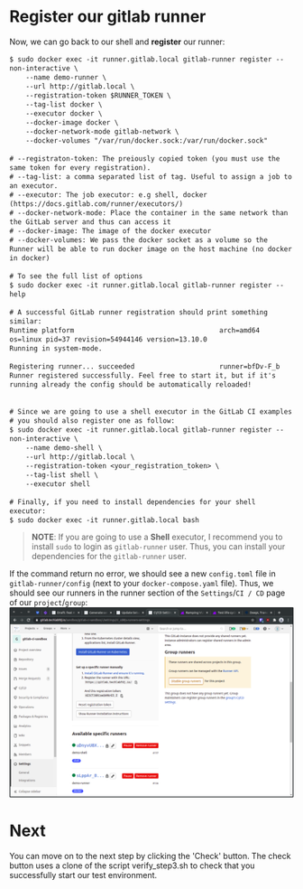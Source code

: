 # Register our gitlab runner

Now, we can go back to our shell and **register** our runner:

```shell
$ sudo docker exec -it runner.gitlab.local gitlab-runner register --non-interactive \
	--name demo-runner \
	--url http://gitlab.local \
	--registration-token $RUNNER_TOKEN \
	--tag-list docker \
	--executor docker \
	--docker-image docker \
	--docker-network-mode gitlab-network \
	--docker-volumes "/var/run/docker.sock:/var/run/docker.sock"

# --registraton-token: The preiously copied token (you must use the same token for every registration).
# --tag-list: a comma separated list of tag. Useful to assign a job to an executor.
# --executor: The job executor: e.g shell, docker (https://docs.gitlab.com/runner/executors/)
# --docker-network-mode: Place the container in the same network than the GitLab server and thus can access it
# --docker-image: The image of the docker executor
# --docker-volumes: We pass the docker socket as a volume so the Runner will be able to run docker image on the host machine (no docker in docker)

# To see the full list of options
$ sudo docker exec -it runner.gitlab.local gitlab-runner register --help

# A successful GitLab runner registration should print something similar:
Runtime platform                                    arch=amd64 os=linux pid=37 revision=54944146 version=13.10.0
Running in system-mode.                            
                                                   
Registering runner... succeeded                     runner=bfDv-F_b
Runner registered successfully. Feel free to start it, but if it's running already the config should be automatically reloaded! 


# Since we are going to use a shell executor in the GitLab CI examples
# you should also register one as follow:
$ sudo docker exec -it runner.gitlab.local gitlab-runner register --non-interactive \
	--name demo-shell \
	--url http://gitlab.local \
	--registration-token <your_registration_token> \
	--tag-list shell \
	--executor shell

# Finally, if you need to install dependencies for your shell executor:
$ sudo docker exec -it runner.gitlab.local bash
```

> **NOTE**: If you are going to use a **Shell** executor, I recommend you to install `sudo` to login as `gitlab-runner` user. 
> Thus, you can install your dependencies for the `gitlab-runner` user.


If the command return no error, we should see a new `config.toml` file in `gitlab-runner/config` (next to your `docker-compose.yaml` file). 
Thus, we should see our runners in the runner section of the `Settings`/`CI / CD` page of our `project`/`group`:
![Scan results](../img/repo-settings-ci-cd-runners-page-2.png)

# Next
You can move on to the next step by clicking the 'Check' button.
The check button uses a clone of the script verify_step3.sh to check that you successfully start our test environment.


